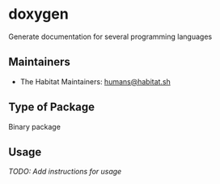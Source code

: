 # doxygen

Generate documentation for several programming languages

## Maintainers

* The Habitat Maintainers: <humans@habitat.sh>

## Type of Package

Binary package

## Usage

*TODO: Add instructions for usage*
